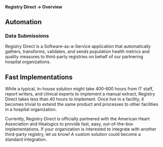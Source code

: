 #### Registry Direct -> Overview

## Automation

### Data Submissions

Registry Direct is a Software-as-a-Service application that automatically gathers, transforms, validates, and sends population health metrics and quality measures to third-party registries on behalf of our partnering hospital organizations.

## Fast Implementations

While a typical, in-house solution might take 400-600 hours from IT staff, report writers, and clinical experts to implement a manual extract, Registry Direct takes less than 40 hours to implement. Once live in a facility, it becomes trivial to extend the same product and processes to other facilities in a hospital organization.

Currently, Registry Direct is officially partnered with the American Heart Association and Healogics to provide fast, easy, out-of-the-box implementations. If your organization is interested to integrate with another third-party registry, let us know! A custom solution could become a standard integration.